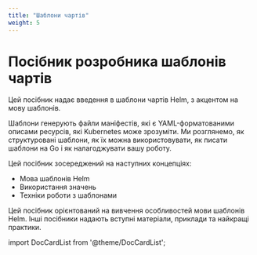```yaml
---
title: "Шаблони чартів"
weight: 5
---
```


# Посібник розробника шаблонів чартів

Цей посібник надає введення в шаблони чартів Helm, з акцентом на мову шаблонів.

Шаблони генерують файли маніфестів, які є YAML-форматованими описами ресурсів, які Kubernetes може зрозуміти. Ми розглянемо, як структуровані шаблони, як їх можна використовувати, як писати шаблони на Go і як налагоджувати вашу роботу.

Цей посібник зосереджений на наступних концепціях:

- Мова шаблонів Helm
- Використання значень
- Техніки роботи з шаблонами

Цей посібник орієнтований на вивчення особливостей мови шаблонів Helm. Інші посібники надають вступні матеріали, приклади та найкращі практики.

import DocCardList from '@theme/DocCardList';

<DocCardList />